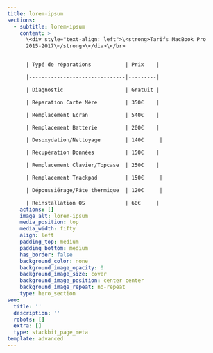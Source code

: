 ```yaml
---
title: lorem-ipsum
sections:
  - subtitle: lorem-ipsum
    content: >
      \<div style="text-align: left">\<strong>Tarifs MacBook Pro
      2015-2017\</strong>\</div>\</br>


      | Typé de réparations           | Prix    |

      |-------------------------------|---------|

      | Diagnostic                    | Gratuit |

      | Réparation Carte Mère         | 350€    |

      | Remplacement Ecran            | 540€    |

      | Remplacement Batterie         | 200€    |

      | Desoxydation/Nettoyage        | 140€     |

      | Récupération Données          | 150€    |

      | Remplacement Clavier/Topcase  | 250€    |

      | Remplacement Trackpad         | 150€     |

      | Dépoussiérage/Pâte thermique  | 120€     |

      | Reinstallation OS             | 60€     |
    actions: []
    image_alt: lorem-ipsum
    media_position: top
    media_width: fifty
    align: left
    padding_top: medium
    padding_bottom: medium
    has_border: false
    background_color: none
    background_image_opacity: 0
    background_image_size: cover
    background_image_position: center center
    background_image_repeat: no-repeat
    type: hero_section
seo:
  title: ''
  description: ''
  robots: []
  extra: []
  type: stackbit_page_meta
template: advanced
---
```

